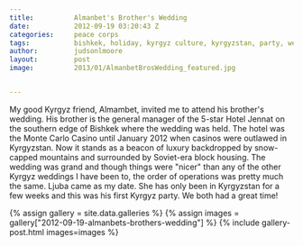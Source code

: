 ```yaml
---
title:			Almanbet's Brother's Wedding
date:			2012-09-19 03:20:43 Z
categories:		peace corps
tags:			bishkek, holiday, kyrgyz culture, kyrgyzstan, party, wedding
author:			judsonlmoore
layout:			post
image:			2013/01/AlmanbetBrosWedding_featured.jpg


---
```


My good Kyrgyz friend, Almambet, invited me to attend his brother's wedding. His brother is the general manager of the 5-star Hotel Jennat on the southern edge of Bishkek where the wedding was held. The hotel was the Monte Carlo Casino until January 2012 when casinos were outlawed in Kyrgyzstan. Now it stands as a beacon of luxury backdropped by snow-capped mountains and surrounded by Soviet-era block housing. The wedding was grand and though things were "nicer" than any of the other Kyrgyz weddings I have been to, the order of operations was pretty much the same. Ljuba came as my date. She has only been in Kyrgyzstan for a few weeks and this was his first Kyrgyz party. We both had a great time!

{% assign gallery = site.data.galleries %}
{% assign images = gallery["2012-09-19-almanbets-brothers-wedding"] %}
{% include gallery-post.html images=images %}
